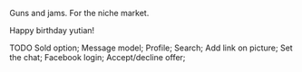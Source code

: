 Guns and jams. For the niche market.

Happy birthday yutian!

TODO
Sold option;
Message model;
Profile;
Search;
Add link on picture;
Set the chat;
Facebook login;
Accept/decline offer;
